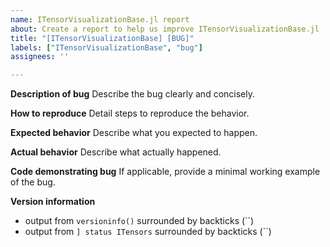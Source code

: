 ```yaml
---
name: ITensorVisualizationBase.jl report
about: Create a report to help us improve ITensorVisualizationBase.jl
title: "[ITensorVisualizationBase] [BUG]"
labels: ["ITensorVisualizationBase", "bug"]
assignees: ''

---
```


**Description of bug**
Describe the bug clearly and concisely.


**How to reproduce**
Detail steps to reproduce the behavior.


**Expected behavior**
Describe what you expected to happen.


**Actual behavior**
Describe what actually happened.


**Code demonstrating bug**
If applicable, provide a minimal working example of the bug.


**Version information**
 - output from `versioninfo()` surrounded by backticks (``)
 - output from `] status ITensors` surrounded by backticks (``)
